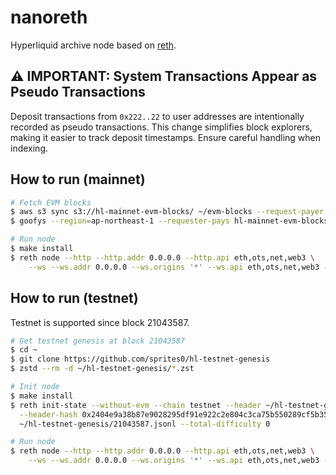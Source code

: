 # nanoreth

Hyperliquid archive node based on [reth](https://github.com/paradigmxyz/reth).

## ⚠️ IMPORTANT: System Transactions Appear as Pseudo Transactions

Deposit transactions from `0x222..22` to user addresses are intentionally recorded as pseudo transactions.
This change simplifies block explorers, making it easier to track deposit timestamps.
Ensure careful handling when indexing.

## How to run (mainnet)

```sh
# Fetch EVM blocks
$ aws s3 sync s3://hl-mainnet-evm-blocks/ ~/evm-blocks --request-payer requester # one-time
$ goofys --region=ap-northeast-1 --requester-pays hl-mainnet-evm-blocks evm-blocks-bak # realtime

# Run node
$ make install
$ reth node --http --http.addr 0.0.0.0 --http.api eth,ots,net,web3 \
    --ws --ws.addr 0.0.0.0 --ws.origins '*' --ws.api eth,ots,net,web3 --ingest-dir ~/evm-blocks --ws.port 8545
```

## How to run (testnet)

Testnet is supported since block 21043587.

```sh
# Get testnet genesis at block 21043587
$ cd ~
$ git clone https://github.com/sprites0/hl-testnet-genesis
$ zstd --rm -d ~/hl-testnet-genesis/*.zst

# Init node
$ make install
$ reth init-state --without-evm --chain testnet --header ~/hl-testnet-genesis/21043587.rlp \
  --header-hash 0x2404e9a38b87e9028295df91e922c2e804c3ca75b550289cf5b353a9c61c34ea \
  ~/hl-testnet-genesis/21043587.jsonl --total-difficulty 0 

# Run node
$ reth node --http --http.addr 0.0.0.0 --http.api eth,ots,net,web3 \
    --ws --ws.addr 0.0.0.0 --ws.origins '*' --ws.api eth,ots,net,web3 --ingest-dir ~/evm-blocks --ws.port 8546
```
